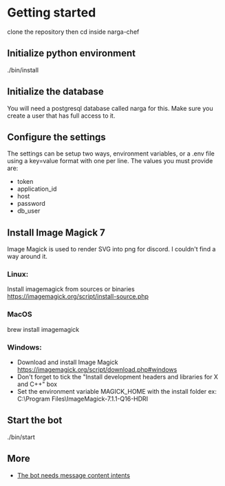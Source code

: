 # Getting started
clone the repository then cd inside narga-chef
## Initialize python environment
./bin/install
## Initialize the database
You will need a postgresql database called narga for this. Make sure you create a user that has full access to it. 
## Configure the settings
The settings can be setup two ways, environment variables, or a .env file using a key=value format with one per line.
The values you must provide are:
* token
* application_id
* host
* password
* db_user
## Install Image Magick 7
Image Magick is used to render SVG into png for discord. I couldn't find a way around it.
### Linux: 
Install imagemagick from sources or binaries
https://imagemagick.org/script/install-source.php
### MacOS
brew install imagemagick
### Windows: 
* Download and install Image Magick https://imagemagick.org/script/download.php#windows
 * Don't forget to tick the "Install development headers and libraries for X and C++" box
* Set the environment variable MAGICK_HOME with the install folder ex: C:\Program Files\ImageMagick-7.1.1-Q16-HDRI

## Start the bot
./bin/start

## More
* [The bot needs message content intents](https://discord.com/developers/docs/topics/gateway#message-content-intent)

